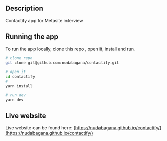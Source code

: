 ## Description

Contactify app for Metasite interview

## Running the app

To run the app locally, clone this repo , open it, install and run.

```bash
# clone repo
git clone git@github.com:nudabagana/contactify.git

# open it
cd contactify
#
yarn install

# run dev
yarn dev

```

## Live website
Live website can be found here: [https://nudabagana.github.io/contactify/](https://nudabagana.github.io/contactify/)
